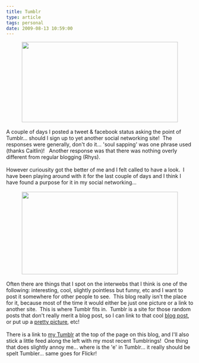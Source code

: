 ```yaml
---
title: Tumblr
type: article
tags: personal
date: 2009-08-13 10:59:00
---
```

<div class="separator" style="clear:both;text-align:center;"><a href="http://img35.imageshack.us/img35/8317/picture3zax.jpg" style="margin-left:1em;margin-right:1em;"><img border="0" height="216" src="http://img35.imageshack.us/img35/8317/picture3zax.jpg" width="420" /></a></div><br />A couple of days I posted a tweet &amp; facebook status asking the point of Tumblr... should I sign up to yet another social networking site!&nbsp; The responses were generally, don't do it... 'soul sapping' was one phrase used (thanks Caitlin)!&nbsp;&nbsp; Another response was that there was nothing overly different from regular blogging (Rhys).<br /><br />However curiousity got the better of me and I felt called to have a look.&nbsp; I have been playing around with it for the last couple of days and I think I have found a purpose for it in my social networking...<br /><br /><div class="separator" style="clear:both;text-align:center;"><a href="http://img200.imageshack.us/img200/3048/jamesdoctumblr.png" style="margin-left:1em;margin-right:1em;"><img border="0" height="222" src="http://img200.imageshack.us/img200/3048/jamesdoctumblr.png" width="420" /></a></div><br />Often there are things that I spot on the interwebs that I think is one of the following: interesting, cool, slightly pointless but funny, etc and I want to post it somewhere for other people to see.&nbsp; This blog really isn't the place for it, because most of the time it would either be just one picture or a link to another site.&nbsp; This is where Tumblr fits in.&nbsp; Tumblr is a site for those random posts that don't really merit a blog post, so I can link to that cool <a href="http://modesty.blogspot.com/2009/08/lord-of-flies.html">blog post</a>, or put up a <a href="http://11.media.tumblr.com/rLRCbKmrqr2tnrbzJLCmylNio1_500.jpg">pretty picture</a>, etc!<br /><br />There is a link to <a href="http://pixelthief.tumblr.com/">my Tumblr</a> at the top of the page on this blog, and I'll also stick a little feed along the left with my most recent Tumblrings!&nbsp; One thing that does slightly annoy me... where is the 'e' in Tumblr... it really should be spelt Tumbler... same goes for Flickr!
